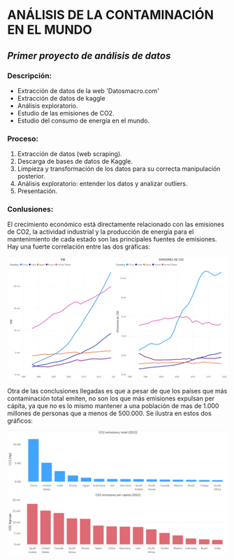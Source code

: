 # ANÁLISIS DE LA CONTAMINACIÓN EN EL MUNDO
## _Primer proyecto de análisis de datos_

### Descripción:

- Extracción de datos de la web 'Datosmacro.com'
- Extracción de datos de kaggle
- Análisis exploratorio.
- Estudio de las emisiones de CO2.
- Estudio del consumo de energía en el mundo.

### Proceso:

1. Extracción de datos (web scraping).
2. Descarga de bases de datos de Kaggle.
3. Limpieza y transformación de los datos para su correcta manipulación posterior.
4. Análisis exploratorio: entender los datos y analizar outliers.
5. Presentación.
 

### Conlusiones:

El crecimiento económico está directamente relacionado con las emisiones de CO2, la actividad industrial y la producción de energía para el mantenimiento de cada estado son las principales fuentes de emisiones. Hay una fuerte correlación entre las dos gráficas:

![plot](sc11.png)

Otra de las conclusiones llegadas es que a pesar de que los países que más contaminación total emiten, no son los que más emisiones expulsan per cápita, ya que no es lo mismo mantener a una población de mas de 1.000 millones de personas que a menos de 500.000. Se ilustra en estos dos gráficos:

![plot](Comparacion_emissions.png)
